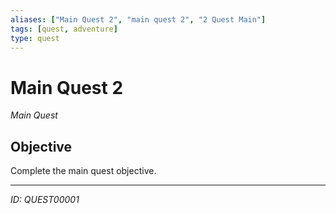 ```yaml
---
aliases: ["Main Quest 2", "main quest 2", "2 Quest Main"]
tags: [quest, adventure]
type: quest
---
```


# Main Quest 2

*Main Quest*

## Objective
Complete the main quest objective.

---
*ID: QUEST00001*